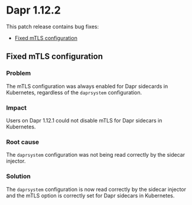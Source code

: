 # Dapr 1.12.2

This patch release contains bug fixes:

- [Fixed mTLS configuration](#fixed-mtls-configuration)

## Fixed mTLS configuration

### Problem

The mTLS configuration was always enabled for Dapr sidecards in Kubernetes, regardless of the `daprsystem` configuration.

### Impact

Users on Dapr 1.12.1 could not disable mTLS for Dapr sidecars in Kubernetes.

### Root cause

The `daprsystem` configuration was not being read correctly by the sidecar injector.

### Solution

The `daprsystem` configuration is now read correctly by the sidecar injector and the mTLS option is correctly set for Dapr sidecars in Kubernetes.

